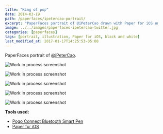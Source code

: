```yaml
---
title: "King of pop"
date: 2014-03-19
path: /paperfaces/ipetercao-portrait/
excerpt: "PaperFaces portrait of @iPeterCao drawn with Paper for iOS on an iPad."
image: ../../images/paperfaces-ipetercao-twitter.jpg
categories: [paperfaces]
tags: [portrait, illustration, Paper for iOS, black and white]
last_modified_at: 2017-01-17T14:25:53-05:00
---
```


PaperFaces portrait of [@iPeterCao](https://twitter.com/iPeterCao).

![Work in process screenshot](../../images/paperfaces-ipetercao-process-1-lg.jpg)

![Work in process screenshot](../../images/paperfaces-ipetercao-process-2-lg.jpg)

![Work in process screenshot](../../images/paperfaces-ipetercao-process-3-lg.jpg)

![Work in process screenshot](../../images/paperfaces-ipetercao-process-4-lg.jpg)

![Work in process screenshot](../../images/paperfaces-ipetercao-process-5-lg.jpg)

**Tools used:**

- [Pogo Connect Bluetooth Smart Pen](https://www.amazon.com/gp/product/B009K448L4/ref=as_li_ss_tl?ie=UTF8&camp=1789&creative=390957&creativeASIN=B009K448L4&linkCode=as2&tag=mademist-20)
- [Paper for iOS](https://paper.bywetransfer.com/)
